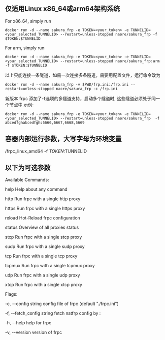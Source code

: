 ## 仅适用Linux x86_64或arm64架构系统

For x86_64, simply run 

`docker run -d --name sakura_frp -e TOKEN=<your_token> -e TUNNELID=<your_selected_TUNNELID> --restart=unless-stopped naore/sakura_frp -f $TOKEN:$TUNNELID `

For arm, simply run

`docker run -d --name sakura_frp -e TOKEN=<your_token> -e TUNNELID=<your_selected_TUNNELID> --restart=unless-stopped naore/sakura_frp:arm -f $TOKEN:$TUNNELID `

以上只能连接一条隧道，如需一次连接多条隧道，需要用配置文件，运行命令改为

`docker run -d --name sakura_frp -v $PWD/frp.ini:/frp.ini --restart=unless-stopped naore/sakura_frp -c /frp.ini `

新版本 frpc 添加了-f选项的多隧道支持，启动多个隧道时, 这些隧道必须处于同一个节点中
示例:

`docker run -d --name sakura_frp -e TOKEN=<your_token> -e TUNNELID=<your_selected_TUNNELID> --restart=unless-stopped naore/sakura_frp  -f abcedfghabcedfgh:6666,6667,6668,6669 `

## 容器内部运行参数，大写字母为环境变量

/frpc_linux_amd64 -f $TOKEN:$TUNNELID


## 以下为可选参数

Available Commands:

  help        Help about any command
  
  http        Run frpc with a single http proxy
  
  https       Run frpc with a single https proxy
  
  reload      Hot-Reload frpc configuration
  
  status      Overview of all proxies status
  
  stcp        Run frpc with a single stcp proxy
  
  sudp        Run frpc with a single sudp proxy
  
  tcp         Run frpc with a single tcp proxy
  
  tcpmux      Run frpc with a single tcpmux proxy
  
  udp         Run frpc with a single udp proxy
  
  xtcp        Run frpc with a single xtcp proxy

Flags:

  -c, --config string         config file of frpc (default "./frpc.ini")
  
  -f, --fetch_config string   fetch natfrp config by <token>:<tunnel id>
  
  -h, --help                  help for frpc
  
  -v, --version               version of frpc
